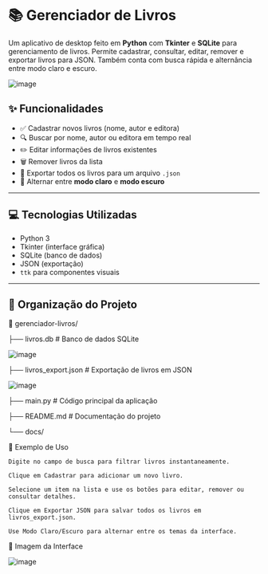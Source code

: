 # 📚 Gerenciador de Livros

Um aplicativo de desktop feito em **Python** com **Tkinter** e **SQLite** para gerenciamento de livros. Permite cadastrar, consultar, editar, remover e exportar livros para JSON. Também conta com busca rápida e alternância entre modo claro e escuro.

![image](https://github.com/user-attachments/assets/623b417f-e1b2-4ee3-a8c3-bc918cacf672)

## ✨ Funcionalidades

- ✅ Cadastrar novos livros (nome, autor e editora)
- 🔍 Buscar por nome, autor ou editora em tempo real
- ✏️ Editar informações de livros existentes
- 🗑️ Remover livros da lista
- 📄 Exportar todos os livros para um arquivo `.json`
- 🌙 Alternar entre **modo claro** e **modo escuro**

---

## 💻 Tecnologias Utilizadas

- Python 3
- Tkinter (interface gráfica)
- SQLite (banco de dados)
- JSON (exportação)
- `ttk` para componentes visuais

---

## 📂 Organização do Projeto
📁 gerenciador-livros/

├── livros.db # Banco de dados SQLite

![image](https://github.com/user-attachments/assets/4abd4179-ed42-49e6-84aa-18e034e7e03b)

├── livros_export.json # Exportação de livros em JSON

![image](https://github.com/user-attachments/assets/e234be29-8db9-43b1-b933-f0d788c32d22)

├── main.py # Código principal da aplicação

├── README.md # Documentação do projeto

└── docs/

📝 Exemplo de Uso

    Digite no campo de busca para filtrar livros instantaneamente.

    Clique em Cadastrar para adicionar um novo livro.

    Selecione um item na lista e use os botões para editar, remover ou consultar detalhes.

    Clique em Exportar JSON para salvar todos os livros em livros_export.json.

    Use Modo Claro/Escuro para alternar entre os temas da interface.

📸 Imagem da Interface

![image](https://github.com/user-attachments/assets/835968cb-41ae-4799-8231-1395388b3b6e)
